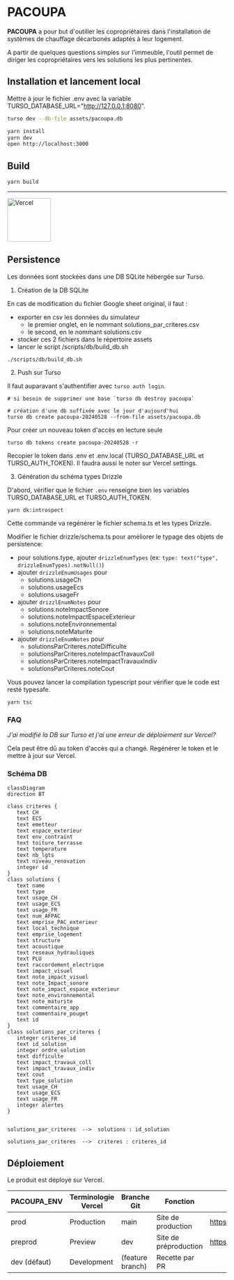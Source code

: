 # PACOUPA

**PACOUPA** a pour but d'outiller les copropriétaires dans l'installation de systèmes de chauffage décarbonés adaptés à leur logement.

A partir de quelques questions simples sur l’immeuble, l'outil permet de diriger les copropriétaires vers les solutions les plus pertinentes.

## Installation et lancement local

Mettre à jour le fichier .env avec la variable TURSO_DATABASE_URL="http://127.0.0.1:8080".

```bash
turso dev --db-file assets/pacoupa.db 

yarn install
yarn dev
open http://localhost:3000
```


## Build 

```bash
yarn build
```

---
<a href="https://vercel.com/?utm_source=ademe&utm_campaign=oss" alt="Url Vercel"><image src="https://user-images.githubusercontent.com/37937348/161967395-a5064a6a-b4d3-4ede-a940-ad81fa773916.svg" alt="Vercel" width="100" /></a>


## Persistence

Les données sont stockées dans une DB SQLite hébergée sur Turso.

1. Création de la DB SQLite

En cas de modification du fichier Google sheet original, il faut :
- exporter en csv les données du simulateur
    - le premier onglet, en le nommant solutions_par_criteres.csv
    - le second, en le nommant solutions.csv
- stocker ces 2 fichiers dans le répertoire assets
- lancer le script /scripts/db/build_db.sh 

```shell
./scripts/db/build_db.sh
```

2. Push sur Turso

Il faut auparavant s'authentifier avec `turso auth login`.

```shell
# si besoin de supprimer une base `turso db destroy pacoupa`

# création d'une db suffixée avec le jour d'aujourd'hui
turso db create pacoupa-20240528 --from-file assets/pacoupa.db
```

Pour créer un nouveau token d'accès en lecture seule
```shell
turso db tokens create pacoupa-20240528 -r 
```

Recopier le token dans .env et .env.local (TURSO_DATABASE_URL et TURSO_AUTH_TOKEN).
Il faudra aussi le noter sur Vercel settings.

3. Génération du schéma types Drizzle

D'abord, vérifier que le fichier `.env` renseigne bien les variables TURSO_DATABASE_URL et TURSO_AUTH_TOKEN.

```shell
yarn dk:introspect
```

Cette commande va regénérer le fichier schema.ts et les types Drizzle.

Modifier le fichier drizzle/schema.ts pour améliorer le typage des objets de persistence: 
- pour solutions.type, ajouter `drizzleEnumTypes` (ex: `type: text("type", drizzleEnumTypes).notNull()`)
- ajouter `drizzleEnumUsages` pour 
    - solutions.usageCh
    - solutions.usageEcs
    - solutions.usageFr
- ajouter `drizzlEnumNotes` pour
    - solutions.noteImpactSonore
    - solutions.noteImpactEspaceExterieur
    - solutions.noteEnvironnemental
    - solutions.noteMaturite
- ajouter `drizzleEnumNotes` pour
    - solutionsParCriteres.noteDifficulte
    - solutionsParCriteres.noteImpactTravauxColl
    - solutionsParCriteres.noteImpactTravauxIndiv
    - solutionsParCriteres.noteCout

Vous pouvez lancer la compilation typescript pour vérifier que le code est resté typesafe.

```shell
yarn tsc
```

### FAQ

*J'ai modifié la DB sur Turso et j'ai une erreur de déploiement sur Vercel?*

Cela peut être dû au token d'accès qui a changé. 
Regénérer le token et le mettre à jour sur Vercel.


### Schéma DB



```mermaid
classDiagram
direction BT

class criteres {
   text CH
   text ECS
   text emetteur
   text espace_exterieur
   text env_contraint
   text toiture_terrasse
   text temperature
   text nb_lgts
   text niveau_renovation
   integer id
}
class solutions {
   text name
   text type
   text usage_CH
   text usage_ECS
   text usage_FR
   text num_AFPAC
   text emprise_PAC_exterieur
   text local_technique
   text emprise_logement
   text structure
   text acoustique
   text reseaux_hydrauliques
   text PLU
   text raccordement_electrique
   text impact_visuel
   text note_impact_visuel
   text note_Impact_sonore
   text note_impact_espace_exterieur
   text note_environnemental
   text note_maturite
   text commentaire_app
   text commentaire_pouget
   text id
}
class solutions_par_criteres {
   integer criteres_id
   text id_solution
   integer ordre_solution
   text difficulte
   text impact_travaux_coll
   text impact_travaux_indiv
   text cout
   text type_solution
   text usage_CH
   text usage_ECS
   text usage_FR
   integer alertes
}


solutions_par_criteres  -->  solutions : id_solution

solutions_par_criteres  -->  criteres : criteres_id
```


## Déploiement

Le produit est déployé sur Vercel.

| PACOUPA_ENV | Terminologie Vercel | Branche Git | Fonction | URL |
| --- | --- | --- | --- | --- |
| prod | Production | main | Site de production | https://pacoupa.ademe.fr/ |
| preprod | Preview | dev | Site de préproduction | https://pacoupa.ademe.vercel.app/ |
| dev (défaut) | Development | (feature branch) | Recette par PR |  |
